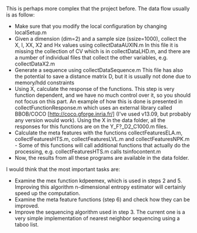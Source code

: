 This is perhaps more complex that the project before. The data flow usually is as follow:

- Make sure that you modify the local configuration by changing localSetup.m
- Given a dimension (dim=2) and a sample size (ssize=1000), collect the X, I, XX, X2 and Hx values using collectDataAUXIN.m 
    In this file it is missing the collection of CV which is in collectDataLHD.m, 
    and there are a number of individual files that collect the other variables, e.g. collectDataX2.m
- Generate a sequence using collectDataSequence.m 
    This file has also the potential to save a distance matrix D, but it is usually not done due to memory/hdd constraints
- Using X, calculate the response of the functions. 
    This step is very function dependent, and we have no much control over it, 
    so you should not focus on this part. An example of how this is done is presented in collectFunctionResponse.m 
    which uses an external library called BBOB/COCO [http://coco.gforge.inria.fr/] 
    (I've used v13.09, but probably any version would work). 
    Using the X in the data folder, all the responses for this functions are on the Y_F?_D2_C1000.m files.
- Calculate the meta features with the functions collectFeaturesELA.m, collectFeaturesHTS.m, 
    collectFeaturesLVL.m and collectFeaturesNPK.m - Some of this functions will call additional functions that actually do the processing, 
    e.g. collectFeaturesHTS.m calls tsinfocontent.m
- Now, the results from all these programs are available in the data folder. 


I would think that the most important tasks are:

- Examine the mex function kdpeemex, which is used in steps 2 and 5. 
    Improving this algorithm n-dimensional entropy estimator will certainly speed up the computation.
- Examine the meta feature functions (step 6) and check how they can be improved.
- Improve the sequencing algorithm used in step 3. The current one is a very simple implementation of 
    nearest neighbor sequencing using a taboo list.

